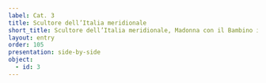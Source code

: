 ```yaml
---
label: Cat. 3
title: Scultore dell’Italia meridionale
short_title: Scultore dell’Italia meridionale, Madonna con il Bambino in trono
layout: entry
order: 105
presentation: side-by-side
object:
  - id: 3
---
```

